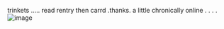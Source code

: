 trinkets ..... read rentry then carrd .thanks. a little chronically online .  . . .
![image](https://github.com/kanetojuusei/kanetojuusei/assets/135140542/ad04ab7c-ffb1-4073-a74c-4cee7bd04d3f)
